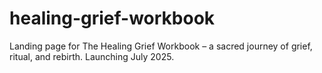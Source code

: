 # healing-grief-workbook
Landing page for The Healing Grief Workbook – a sacred journey of grief, ritual, and rebirth. Launching July 2025.

